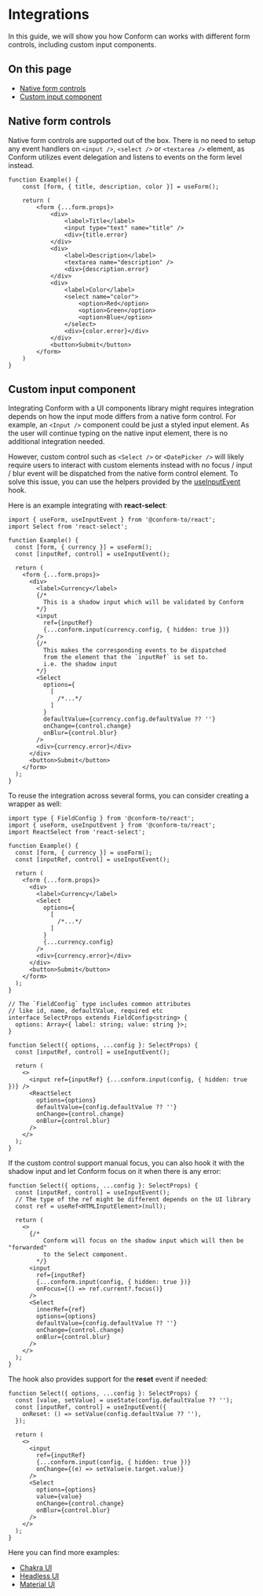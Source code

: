 # Integrations

In this guide, we will show you how Conform can works with different form controls, including custom input components.

<!-- aside -->

## On this page

- [Native form controls](#native-form-controls)
- [Custom input component](#custom-input-component)

<!-- /aside -->

## Native form controls

Native form controls are supported out of the box. There is no need to setup any event handlers on `<input />`, `<select />` or `<textarea />` element, as Conform utilizes event delegation and listens to events on the form level instead.

```tsx
function Example() {
    const [form, { title, description, color }] = useForm();

    return (
        <form {...form.props}>
            <div>
                <label>Title</label>
                <input type="text" name="title" />
                <div>{title.error}
            </div>
            <div>
                <label>Description</label>
                <textarea name="description" />
                <div>{description.error}
            </div>
            <div>
                <label>Color</label>
                <select name="color">
                    <option>Red</option>
                    <option>Green</option>
                    <option>Blue</option>
                </select>
                <div>{color.error}</div>
            </div>
            <button>Submit</button>
        </form>
    )
}
```

## Custom input component

Integrating Conform with a UI components library might requires integration depends on how the input mode differs from a native form control. For example, an `<Input />` component could be just a styled input element. As the user will continue typing on the native input element, there is no additional integration needed.

However, custom control such as `<Select />` or `<DatePicker />` will likely require users to interact with custom elements instead with no focus / input / blur event will be dispatched from the native form control element. To solve this issue, you can use the helpers provided by the [useInputEvent](/packages/conform-react/README.md#useinputevent) hook.

Here is an example integrating with **react-select**:

```tsx
import { useForm, useInputEvent } from '@conform-to/react';
import Select from 'react-select';

function Example() {
  const [form, { currency }] = useForm();
  const [inputRef, control] = useInputEvent();

  return (
    <form {...form.props}>
      <div>
        <label>Currency</label>
        {/*
          This is a shadow input which will be validated by Conform
        */}
        <input
          ref={inputRef}
          {...conform.input(currency.config, { hidden: true })}
        />
        {/*
          This makes the corresponding events to be dispatched
          from the element that the `inputRef` is set to.
          i.e. the shadow input
        */}
        <Select
          options={
            [
              /*...*/
            ]
          }
          defaultValue={currency.config.defaultValue ?? ''}
          onChange={control.change}
          onBlur={control.blur}
        />
        <div>{currency.error}</div>
      </div>
      <button>Submit</button>
    </form>
  );
}
```

To reuse the integration across several forms, you can consider creating a wrapper as well:

```tsx
import type { FieldConfig } from '@conform-to/react';
import { useForm, useInputEvent } from '@conform-to/react';
import ReactSelect from 'react-select';

function Example() {
  const [form, { currency }] = useForm();
  const [inputRef, control] = useInputEvent();

  return (
    <form {...form.props}>
      <div>
        <label>Currency</label>
        <Select
          options={
            [
              /*...*/
            ]
          }
          {...currency.config}
        />
        <div>{currency.error}</div>
      </div>
      <button>Submit</button>
    </form>
  );
}

// The `FieldConfig` type includes common attributes
// like id, name, defaultValue, required etc
interface SelectProps extends FieldConfig<string> {
  options: Array<{ label: string; value: string }>;
}

function Select({ options, ...config }: SelectProps) {
  const [inputRef, control] = useInputEvent();

  return (
    <>
      <input ref={inputRef} {...conform.input(config, { hidden: true })} />
      <ReactSelect
        options={options}
        defaultValue={config.defaultValue ?? ''}
        onChange={control.change}
        onBlur={control.blur}
      />
    </>
  );
}
```

If the custom control support manual focus, you can also hook it with the shadow input and let Conform focus on it when there is any error:

```tsx
function Select({ options, ...config }: SelectProps) {
  const [inputRef, control] = useInputEvent();
  // The type of the ref might be different depends on the UI library
  const ref = useRef<HTMLInputElement>(null);

  return (
    <>
      {/*
          Conform will focus on the shadow input which will then be "forwarded"
          to the Select component.
        */}
      <input
        ref={inputRef}
        {...conform.input(config, { hidden: true })}
        onFocus={() => ref.current?.focus()}
      />
      <Select
        innerRef={ref}
        options={options}
        defaultValue={config.defaultValue ?? ''}
        onChange={control.change}
        onBlur={control.blur}
      />
    </>
  );
}
```

The hook also provides support for the **reset** event if needed:

```tsx
function Select({ options, ...config }: SelectProps) {
  const [value, setValue] = useState(config.defaultValue ?? '');
  const [inputRef, control] = useInputEvent({
    onReset: () => setValue(config.defaultValue ?? ''),
  });

  return (
    <>
      <input
        ref={inputRef}
        {...conform.input(config, { hidden: true })}
        onChange={(e) => setValue(e.target.value)}
      />
      <Select
        options={options}
        value={value}
        onChange={control.change}
        onBlur={control.blur}
      />
    </>
  );
}
```

Here you can find more examples:

- [Chakra UI](/examples/chakra-ui)
- [Headless UI](/examples/headless-ui)
- [Material UI](/examples/material-ui)
